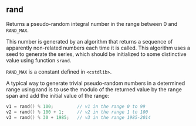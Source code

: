 

## rand

Returns a pseudo-random integral number in the range between 0 and `RAND_MAX`.

This number is generated by an algorithm that returns a sequence of apparently non-related numbers each time it is called. This algorithm uses a seed to generate the series, which should be initialized to some distinctive value using function `srand`.

`RAND_MAX` is a constant defined in `<cstdlib>`.

A typical way to generate trivial pseudo-random numbers in a determined range using rand is to use the modulo of the returned value by the range span and add the initial value of the range:

```cpp
v1 = rand() % 100;         // v1 in the range 0 to 99
v2 = rand() % 100 + 1;     // v2 in the range 1 to 100
v3 = rand() % 30 + 1985;   // v3 in the range 1985-2014
```
